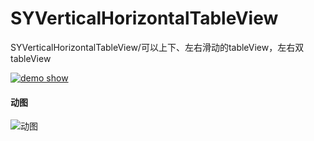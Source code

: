 # SYVerticalHorizontalTableView
SYVerticalHorizontalTableView/可以上下、左右滑动的tableView，左右双tableView

[![demo show](https://raw.githubusercontent.com/wiki/stonly916/SYVerticalHorizontalTableView/a11.png)](https://pan.baidu.com/s/1qNvaNGpwNzkc3xSU_GTdPQ)

#### 动图

![动图](https://upload-images.jianshu.io/upload_images/11866665-2c5fffd6c840d67d.gif)
